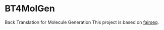 # BT4MolGen

Back Translation for Molecule Generation
This project is based on [fairseq](https://github.com/pytorch/fairseq).
